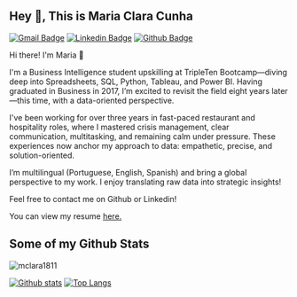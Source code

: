 ## Hey 👋, This is Maria Clara Cunha
[![Gmail Badge](https://img.shields.io/badge/-m.clara1811@gmail.com-c14438?style=flat&logo=Gmail&logoColor=white&link=mailto:m.clara1811@gmail.com)](mailto:m.clara1811@gmail.com) 
[![Linkedin Badge](https://img.shields.io/badge/-mariaclara-cunha-0072b1?style=flat&logo=Linkedin&logoColor=white&link=https://www.linkedin.com/in/mariaclara-cunha/)](https://www.linkedin.com/in/mariaclara-cunha/) [![Github Badge](https://img.shields.io/badge/-mclara1811-grey?style=flat&logo=github&logoColor=white&link=https://github.com/mclara1811/)](https://www.github.com/mclara1811/) <p align='left'>Hi there! I'm Maria 👋

I'm a Business Intelligence student upskilling at TripleTen Bootcamp—diving deep into Spreadsheets, SQL, Python, Tableau, and Power BI. Having graduated in Business in 2017, I’m excited to revisit the field eight years later—this time, with a data-oriented perspective.

I've been working for over three years in fast-paced restaurant and hospitality roles, where I mastered crisis management, clear communication, multitasking, and remaining calm under pressure. These experiences now anchor my approach to data: empathetic, precise, and solution-oriented.

I’m multilingual (Portuguese, English, Spanish) and bring a global perspective to my work. I enjoy translating raw data into strategic insights!

Feel free to contact me on Github or Linkedin!</p><p align='left'> You can view my resume <a href='https://docs.google.com/document/d/1dBJ_pERUbVdi5qTbJ5Ge_Zur-EjQYISbHRfjjC_vHFo/edit?usp=sharing ' target=_blank><u>here</u>.</a></p>
## Some of my Github Stats
<p align=left> <img src=https://komarev.com/ghpvc/?username=mclara1811 alt=mclara1811 /> </p>

[![Github stats](https://github-readme-stats.vercel.app/api?username=mclara1811&show_icons=true&include_all_commits=true)](https://github.com/mclara1811/github-readme-stats)
[![Top Langs](https://github-readme-stats.vercel.app/api/top-langs/?username=mclara1811&layout=compact)](https://github.com/mclara1811/github-readme-stats)
